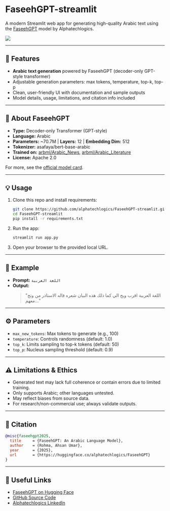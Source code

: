 # FaseehGPT-streamlit

A modern Streamlit web app for generating high-quality Arabic text using the [FaseehGPT](https://huggingface.co/alphatechlogics/FaseehGPT) model by Alphatechlogics.

![](https://raw.github.com/alphatechlogics/FaseehGPT-streamlit/5306327037e921d45ed454c4967217b8dc4a8165/screenshot-07_10%2C%2002_47_29%20PM.jpg)

---

## 🚀 Features
- **Arabic text generation** powered by FaseehGPT (decoder-only GPT-style transformer)
- Adjustable generation parameters: max tokens, temperature, top-k, top-p
- Clean, user-friendly UI with documentation and sample outputs
- Model details, usage, limitations, and citation info included

---

## 🧠 About FaseehGPT
- **Type:** Decoder-only Transformer (GPT-style)
- **Language:** Arabic
- **Parameters:** ~70.7M | **Layers:** 12 | **Embedding Dim:** 512
- **Tokenizer:** asafaya/bert-base-arabic
- **Trained on:** [arbml/Arabic_News](https://huggingface.co/datasets/arbml/Arabic_News), [arbml/Arabic_Literature](https://huggingface.co/datasets/arbml/Arabic_Literature)
- **License:** Apache 2.0

For more, see the [official model card](https://huggingface.co/alphatechlogics/FaseehGPT).

---

## 💡 Usage

1. Clone this repo and install requirements:
   ```bash
   git clone https://github.com/alphatechlogics/FaseehGPT-streamlit.git
   cd FaseehGPT-streamlit
   pip install -r requirements.txt
   ```
2. Run the app:
   ```bash
   streamlit run app.py
   ```
3. Open your browser to the provided local URL.

---

## 📝 Example

- **Prompt:** `اللغة العربية`
- **Output:**
  > "اللغة العربية اقرب ويح الي كما ذلك هذه البيان شعره قاله الاستاذر من وتج معهم..."

---

## ⚙️ Parameters
- `max_new_tokens`: Max tokens to generate (e.g., 100)
- `temperature`: Controls randomness (default: 1.0)
- `top_k`: Limits sampling to top-k tokens (default: 50)
- `top_p`: Nucleus sampling threshold (default: 0.9)

---

## ⚠️ Limitations & Ethics
- Generated text may lack full coherence or contain errors due to limited training.
- Only supports Arabic; other languages untested.
- May reflect biases from source data.
- For research/non-commercial use; always validate outputs.

---

## 📖 Citation
```bibtex
@misc{faseehgpt2025,
  title     = {FaseehGPT: An Arabic Language Model},
  author    = {Rohma, Ahsan Umar},
  year      = {2025},
  url       = {https://huggingface.co/alphatechlogics/FaseehGPT}
}
```

---

## 🔗 Useful Links
- [FaseehGPT on Hugging Face](https://huggingface.co/alphatechlogics/FaseehGPT)
- [GitHub Source Code](https://github.com/alphatechlogics/FaseehGPT)
- [Alphatechlogics LinkedIn](https://www.linkedin.com/company/alphatechlogics/)
